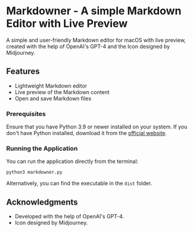 # Markdowner - A simple Markdown Editor with Live Preview


A simple and user-friendly Markdown editor for macOS with live preview, created with the help of OpenAI's GPT-4 and the Icon designed by Midjourney.

## Features

- Lightweight Markdown editor
- Live preview of the Markdown content
- Open and save Markdown files


### Prerequisites

Ensure that you have Python 3.9 or newer installed on your system. If you don't have Python installed, download it from the [official website](https://www.python.org/downloads/).


### Running the Application

You can run the application directly from the terminal:

`python3 markdowner.py`

Alternatively, you can find the executable in the `dist` folder.

## Acknowledgments

- Developed with the help of OpenAI's GPT-4.
- Icon designed by Midjourney.


